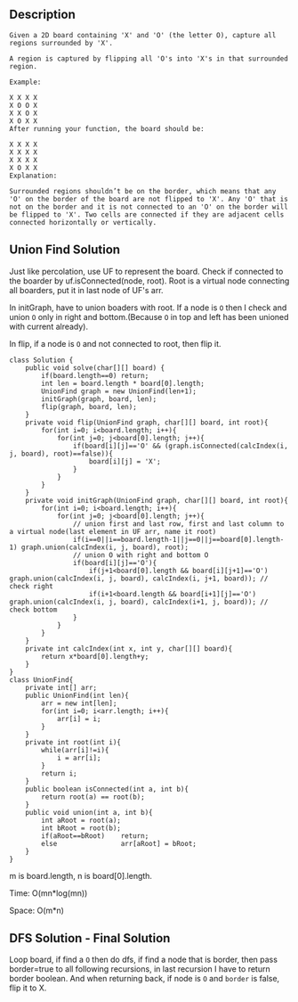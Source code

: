 ## Description

```
Given a 2D board containing 'X' and 'O' (the letter O), capture all regions surrounded by 'X'.

A region is captured by flipping all 'O's into 'X's in that surrounded region.

Example:

X X X X
X O O X
X X O X
X O X X
After running your function, the board should be:

X X X X
X X X X
X X X X
X O X X
Explanation:

Surrounded regions shouldn’t be on the border, which means that any 'O' on the border of the board are not flipped to 'X'. Any 'O' that is not on the border and it is not connected to an 'O' on the border will be flipped to 'X'. Two cells are connected if they are adjacent cells connected horizontally or vertically.
```

## Union Find Solution

Just like percolation, use UF to represent the board. Check if connected to the boarder by uf.isConnected(node, root). Root is a virtual node connecting all boarders, put it in last node of UF's arr.

In initGraph, have to union boaders with root. If a node is `O` then I check and union `O` only in right and bottom.(Because `O` in top and left has been unioned with current already).

In flip, if a node is `O` and not connected to root, then flip it.

```
class Solution {
    public void solve(char[][] board) {
        if(board.length==0) return;
        int len = board.length * board[0].length;
        UnionFind graph = new UnionFind(len+1);
        initGraph(graph, board, len);
        flip(graph, board, len);
    }
    private void flip(UnionFind graph, char[][] board, int root){
        for(int i=0; i<board.length; i++){
            for(int j=0; j<board[0].length; j++){
                if(board[i][j]=='O' && (graph.isConnected(calcIndex(i, j, board), root)==false)){
                    board[i][j] = 'X';
                }
            }
        }
    }
    private void initGraph(UnionFind graph, char[][] board, int root){
        for(int i=0; i<board.length; i++){
            for(int j=0; j<board[0].length; j++){
                // union first and last row, first and last column to a virtual node(last element in UF arr, name it root)
                if(i==0||i==board.length-1||j==0||j==board[0].length-1) graph.union(calcIndex(i, j, board), root);
                // union O with right and bottom O
                if(board[i][j]=='O'){
                    if(j+1<board[0].length && board[i][j+1]=='O')  graph.union(calcIndex(i, j, board), calcIndex(i, j+1, board)); // check right
                    if(i+1<board.length && board[i+1][j]=='O')  graph.union(calcIndex(i, j, board), calcIndex(i+1, j, board)); // check bottom
                }
            }
        }
    }
    private int calcIndex(int x, int y, char[][] board){
        return x*board[0].length+y;
    }
}
class UnionFind{
    private int[] arr;
    public UnionFind(int len){
        arr = new int[len];
        for(int i=0; i<arr.length; i++){
            arr[i] = i;
        }
    }
    private int root(int i){
        while(arr[i]!=i){
            i = arr[i];
        }
        return i;
    }
    public boolean isConnected(int a, int b){
        return root(a) == root(b);
    }
    public void union(int a, int b){
        int aRoot = root(a);
        int bRoot = root(b);
        if(aRoot==bRoot)    return;
        else                arr[aRoot] = bRoot;
    }
}
```

m is board.length, n is board[0].length.

Time: O(mn*log(mn))

Space: O(m*n)


## DFS Solution - Final Solution

Loop board, if find a `O` then do dfs, if find a node that is border, then pass border=true to all following recursions, in last recursion I have to return border boolean. And when returning back, if node is `O` and `border` is false, flip it to X.